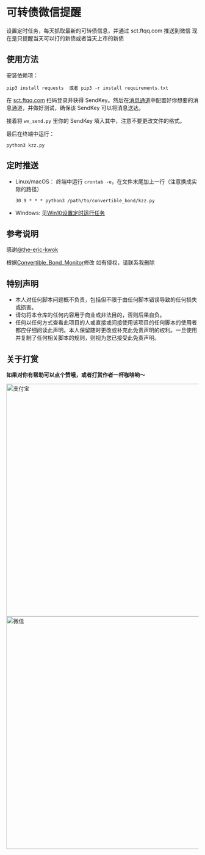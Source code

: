 # 可转债微信提醒
设置定时任务，每天抓取最新的可转债信息，并通过 sct.ftqq.com 推送到微信
现在是只提醒当天可以打的新债或者当天上市的新债

## 使用方法
安装依赖项：
```
pip3 install requests  或者 pip3 -r install requirements.txt
```

在 [sct.ftqq.com](https://sct.ftqq.com) 扫码登录并获得 SendKey。然后在[消息通道](https://sct.ftqq.com/forward)中配置好你想要的消息通道，并做好测试，确保该 SendKey 可以将消息送达。

接着将 `wx_send.py` 里你的 SendKey 填入其中，注意不要更改文件的格式。

最后在终端中运行：
```
python3 kzz.py
```

## 定时推送
- Linux/macOS：
  终端中运行 `crontab -e`，在文件末尾加上一行（注意换成实际的路径）
  ```
  30 9 * * * python3 /path/to/convertible_bond/kzz.py
  ```

- Windows:
  见[Win10设置定时运行任务](https://zhuanlan.zhihu.com/p/115187442)

## 参考说明
感谢[@the-eric-kwok](https://github.com/the-eric-kwok)

根据[Convertible_Bond_Monitor](https://github.com/the-eric-kwok/Convertible_Bond_Monitor.git)修改
如有侵权，请联系我删除

## 特别声明
* 本人对任何脚本问题概不负责，包括但不限于由任何脚本错误导致的任何损失或损害。
* 请勿将本仓库的任何内容用于商业或非法目的，否则后果自负。
* 任何以任何方式查看此项目的人或直接或间接使用该项目的任何脚本的使用者都应仔细阅读此声明。本人保留随时更改或补充此免责声明的权利。一旦使用并复制了任何相关脚本的规则，则视为您已接受此免责声明。

## 关于打赏
**如果对你有帮助可以点个赞哦，或者打赏作者一杯咖啡哟～**

<img width="609" alt="支付宝" src="https://user-images.githubusercontent.com/11848358/143569245-7b1fe1bd-d170-4327-b729-459ae191fbc1.png">
<img width="609" alt="微信" src="https://user-images.githubusercontent.com/11848358/143569385-553ec9d1-0cad-44bf-8dcb-c444218832c0.png">
